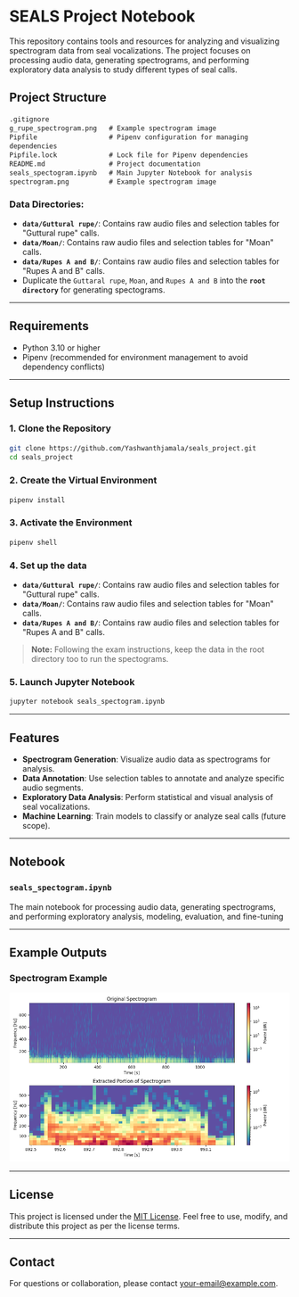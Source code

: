 # SEALS Project Notebook

This repository contains tools and resources for analyzing and visualizing spectrogram data from seal vocalizations. The project focuses on processing audio data, generating spectrograms, and performing exploratory data analysis to study different types of seal calls.

## Project Structure

```
.gitignore
g_rupe_spectrogram.png   # Example spectrogram image
Pipfile                  # Pipenv configuration for managing dependencies
Pipfile.lock             # Lock file for Pipenv dependencies
README.md                # Project documentation
seals_spectogram.ipynb   # Main Jupyter Notebook for analysis
spectrogram.png          # Example spectrogram image

```

### Data Directories:
- **`data/Guttural rupe/`**: Contains raw audio files and selection tables for "Guttural rupe" calls.
- **`data/Moan/`**: Contains raw audio files and selection tables for "Moan" calls.
- **`data/Rupes A and B/`**: Contains raw audio files and selection tables for "Rupes A and B" calls.
- Duplicate the `Guttaral rupe`, `Moan`, and `Rupes A and B` into the **`root directory`** for generating spectograms.

---

## Requirements

- Python 3.10 or higher
- Pipenv (recommended for environment management to avoid dependency conflicts)

---

##  Setup Instructions

### 1. Clone the Repository
```bash
git clone https://github.com/Yashwanthjamala/seals_project.git
cd seals_project
```

### 2. Create the Virtual Environment
```bash
pipenv install
```

### 3. Activate the Environment
```bash
pipenv shell
```

### 4. Set up the data

- **`data/Guttural rupe/`**: Contains raw audio files and selection tables for "Guttural rupe" calls.
- **`data/Moan/`**: Contains raw audio files and selection tables for "Moan" calls.
- **`data/Rupes A and B/`**: Contains raw audio files and selection tables for "Rupes A and B" calls.

>**Note:** Following the exam instructions, keep the data in the root directory too to run the spectograms.



### 5. Launch Jupyter Notebook
```bash
jupyter notebook seals_spectogram.ipynb
```

---

## Features

- **Spectrogram Generation**: Visualize audio data as spectrograms for analysis.
- **Data Annotation**: Use selection tables to annotate and analyze specific audio segments.
- **Exploratory Data Analysis**: Perform statistical and visual analysis of seal vocalizations.
- **Machine Learning**: Train models to classify or analyze seal calls (future scope).

---

## Notebook

### `seals_spectogram.ipynb`
The main notebook for processing audio data, generating spectrograms, and performing exploratory analysis, modeling, evaluation, and fine-tuning

---

## Example Outputs

### Spectrogram Example
![Spectrogram Example](spectrogram.png)

---


## License

This project is licensed under the [MIT License](LICENSE). Feel free to use, modify, and distribute this project as per the license terms.

---

## Contact

For questions or collaboration, please contact [your-email@example.com](mailto:your-email@example.com).